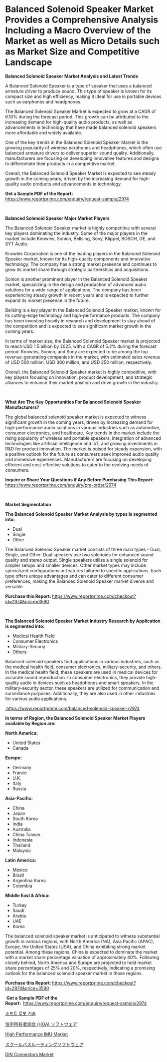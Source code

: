 <p><h1>Balanced Solenoid Speaker Market Provides a Comprehensive Analysis Including a Macro Overview of the Market as well as Micro Details such as Market Size and Competitive Landscape</h1></p><p><strong>Balanced Solenoid Speaker Market Analysis and Latest Trends</strong></p>
<p><p>A Balanced Solenoid Speaker is a type of speaker that uses a balanced armature driver to produce sound. This type of speaker is known for its compact size and high efficiency, making it ideal for use in portable devices such as earphones and headphones.</p><p>The Balanced Solenoid Speaker Market is expected to grow at a CAGR of 6.10% during the forecast period. This growth can be attributed to the increasing demand for high-quality audio products, as well as advancements in technology that have made balanced solenoid speakers more affordable and widely available.</p><p>One of the key trends in the Balanced Solenoid Speaker Market is the growing popularity of wireless earphones and headphones, which often use balanced armature drivers to deliver superior sound quality. Additionally, manufacturers are focusing on developing innovative features and designs to differentiate their products in a competitive market.</p><p>Overall, the Balanced Solenoid Speaker Market is expected to see steady growth in the coming years, driven by the increasing demand for high-quality audio products and advancements in technology.</p></p>
<p><strong>Get a Sample PDF of the Report:&nbsp;</strong> <a href="https://www.reportprime.com/enquiry/request-sample/2974">https://www.reportprime.com/enquiry/request-sample/2974</a></p>
<p>&nbsp;</p>
<p><strong>Balanced Solenoid Speaker Major Market Players</strong></p>
<p><p>The Balanced Solenoid Speaker market is highly competitive with several key players dominating the industry. Some of the major players in the market include Knowles, Sonion, Bellsing, Sony, Klippel, BOSCH, GE, and SYT Audio.</p><p>Knowles Corporation is one of the leading players in the Balanced Solenoid Speaker market, known for its high-quality components and innovative technology. The company has a strong market presence and continues to grow its market share through strategic partnerships and acquisitions.</p><p>Sonion is another prominent player in the Balanced Solenoid Speaker market, specializing in the design and production of advanced audio solutions for a wide range of applications. The company has been experiencing steady growth in recent years and is expected to further expand its market presence in the future.</p><p>Bellsing is a key player in the Balanced Solenoid Speaker market, known for its cutting-edge technology and high-performance products. The company has been investing heavily in research and development to stay ahead of the competition and is expected to see significant market growth in the coming years.</p><p>In terms of market size, the Balanced Solenoid Speaker market is projected to reach USD 1.5 billion by 2025, with a CAGR of 5.2% during the forecast period. Knowles, Sonion, and Sony are expected to be among the top revenue-generating companies in the market, with estimated sales revenue of USD 500 million, USD 300 million, and USD 250 million, respectively.</p><p>Overall, the Balanced Solenoid Speaker market is highly competitive, with key players focusing on innovation, product development, and strategic alliances to enhance their market position and drive growth in the industry.</p></p>
<p>&nbsp;</p>
<p><strong>What Are The Key Opportunities For Balanced Solenoid Speaker Manufacturers?</strong></p>
<p><p>The global balanced solenoid speaker market is expected to witness significant growth in the coming years, driven by increasing demand for high-performance audio solutions in various industries such as automotive, consumer electronics, and healthcare. Key trends in the market include the rising popularity of wireless and portable speakers, integration of advanced technologies like artificial intelligence and IoT, and growing investments in R&D for product innovation. The market is poised for steady expansion, with a positive outlook for the future as consumers seek improved audio quality and immersive experiences. Manufacturers are focusing on developing efficient and cost-effective solutions to cater to the evolving needs of consumers.</p></p>
<p><strong>Inquire or Share Your Questions If Any Before Purchasing This Report:</strong> <a href="https://www.reportprime.com/enquiry/pre-order/2974">https://www.reportprime.com/enquiry/pre-order/2974</a></p>
<p>&nbsp;</p>
<p><strong>Market Segmentation</strong></p>
<p><strong>The Balanced Solenoid Speaker Market Analysis by types is segmented into:</strong></p>
<p><ul><li>Dual</li><li>Single</li><li>Other</li></ul></p>
<p><p>The Balanced Solenoid Speaker market consists of three main types - Dual, Single, and Other. Dual speakers use two solenoids for enhanced sound quality and stereo output. Single speakers utilize a single solenoid for simpler setups and smaller devices. Other market types may include specialized configurations or features tailored to specific applications. Each type offers unique advantages and can cater to different consumer preferences, making the Balanced Solenoid Speaker market diverse and versatile.</p></p>
<p><strong>Purchase this Report:&nbsp;</strong><a href="https://www.reportprime.com/checkout?id=2974&price=3590">https://www.reportprime.com/checkout?id=2974&price=3590</a></p>
<p>&nbsp;</p>
<p><strong>The Balanced Solenoid Speaker Market Industry Research by Application is segmented into:</strong></p>
<p><ul><li>Medical Health Field</li><li>Consumer Electronics</li><li>Military-Securiy</li><li>Others</li></ul></p>
<p><p>Balanced solenoid speakers find applications in various industries, such as the medical health field, consumer electronics, military-security, and others. In the medical health field, these speakers are used in medical devices for accurate sound reproduction. In consumer electronics, they provide high-quality audio in devices such as headphones and smart speakers. In the military-security sector, these speakers are utilized for communication and surveillance purposes. Additionally, they are also used in other industries for various audio applications.</p></p>
<p><a href="https://www.reportprime.com/balanced-solenoid-speaker-r2974">&nbsp;https://www.reportprime.com/balanced-solenoid-speaker-r2974</a></p>
<p><strong>In terms of Region, the Balanced Solenoid Speaker Market Players available by Region are:</strong></p>
<p>
    <p> <strong> North America: </strong>
        <ul>
            <li>United States</li>
            <li>Canada</li>
        </ul>
        </p> 
    <p> <strong> Europe: </strong>
        <ul>
            <li>Germany</li>
            <li>France</li>
            <li>U.K.</li>
            <li>Italy</li>
            <li>Russia</li>
        </ul>
        </p> 
    <p> <strong> Asia-Pacific: </strong>
        <ul>
            <li>China</li>
            <li>Japan</li>
            <li>South Korea</li>
            <li>India</li>
            <li>Australia</li>
            <li>China Taiwan</li>
            <li>Indonesia</li>
            <li>Thailand</li>
            <li>Malaysia</li>
        </ul>
        </p> 
    <p> <strong> Latin America: </strong>
        <ul>
            <li>Mexico</li>
            <li>Brazil</li>
            <li>Argentina Korea</li>
            <li>Colombia</li>
        </ul>
        </p> 
    <p> <strong> Middle East & Africa: </strong>
        <ul>
            <li>Turkey</li>
            <li>Saudi</li>
            <li>Arabia</li>
            <li>UAE</li>
            <li>Korea</li>
        </ul>
    </p>
    </p>
<p><p>The balanced solenoid speaker market is anticipated to witness substantial growth in various regions, with North America (NA), Asia Pacific (APAC), Europe, the United States (USA), and China exhibiting strong market potential. Among these regions, China is expected to dominate the market with a market share percentage valuation of approximately 40%. Following closely behind, North America and Europe are projected to hold market share percentages of 25% and 20%, respectively, indicating a promising outlook for the balanced solenoid speaker market in these regions.</p></p>
<p><strong>Purchase this Report: </strong><a href="https://www.reportprime.com/checkout?id=2974&price=3590">https://www.reportprime.com/checkout?id=2974&price=3590</a></p>
<p>&nbsp;<strong>Get a Sample PDF of the Report:&nbsp;&nbsp;</strong><a href="https://www.reportprime.com/enquiry/request-sample/2974">https://www.reportprime.com/enquiry/request-sample/2974</a></p>
<p><strong></strong></p>
<p><p><a href="https://github.com/marufmohassin05/Market-Research-Report-List-2/blob/main/3424300103205.md">소프트 로봇 기술</a></p><p><a href="https://github.com/tanyaali3/Market-Research-Report-List-3/blob/main/461453883099.md">住宅所有者協会 (HOA) ソフトウェア</a></p><p><a href="https://github.com/theanastasiyah/Market-Research-Report-List-2/blob/main/high-performance-imu-market.md">High Performance IMU Market</a></p><p><a href="https://github.com/DwightHuels1/Market-Research-Report-List-3/blob/main/697118583100.md">スクールバスルーティングソフトウェア</a></p><p><a href="https://github.com/khlifeservices/Market-Research-Report-List-2/blob/main/din-connectors-market.md">DIN Connectors Market</a></p></p>